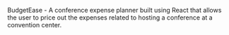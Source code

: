 BudgetEase - A conference expense planner built using React that allows the user to price out the expenses related to hosting a conference at a convention center.
